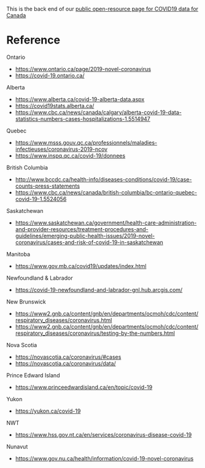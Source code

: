 This is the back end of our [public open-resource page for COVID19 data for Canada](https://wzmli.github.io/COVID19-Canada/)

# Reference

Ontario

- https://www.ontario.ca/page/2019-novel-coronavirus
- https://covid-19.ontario.ca/


Alberta

- https://www.alberta.ca/covid-19-alberta-data.aspx
- https://covid19stats.alberta.ca/
- https://www.cbc.ca/news/canada/calgary/alberta-covid-19-data-statistics-numbers-cases-hospitalizations-1.5514947

Quebec

- https://www.msss.gouv.qc.ca/professionnels/maladies-infectieuses/coronavirus-2019-ncov 
- https://www.inspq.qc.ca/covid-19/donnees

British Columbia

- http://www.bccdc.ca/health-info/diseases-conditions/covid-19/case-counts-press-statements 
- https://www.cbc.ca/news/canada/british-columbia/bc-ontario-quebec-covid-19-1.5524056

Saskatchewan

- https://www.saskatchewan.ca/government/health-care-administration-and-provider-resources/treatment-procedures-and-guidelines/emerging-public-health-issues/2019-novel-coronavirus/cases-and-risk-of-covid-19-in-saskatchewan

Manitoba

- https://www.gov.mb.ca/covid19/updates/index.html

Newfoundland & Labrador

- https://covid-19-newfoundland-and-labrador-gnl.hub.arcgis.com/

New Brunswick

- https://www2.gnb.ca/content/gnb/en/departments/ocmoh/cdc/content/respiratory_diseases/coronavirus.html
- https://www2.gnb.ca/content/gnb/en/departments/ocmoh/cdc/content/respiratory_diseases/coronavirus/testing-by-the-numbers.html

Nova Scotia 

- https://novascotia.ca/coronavirus/#cases
- https://novascotia.ca/coronavirus/data/

Prince Edward Island

- https://www.princeedwardisland.ca/en/topic/covid-19

Yukon 

- https://yukon.ca/covid-19

NWT

- https://www.hss.gov.nt.ca/en/services/coronavirus-disease-covid-19

Nunavut

- https://www.gov.nu.ca/health/information/covid-19-novel-coronavirus


